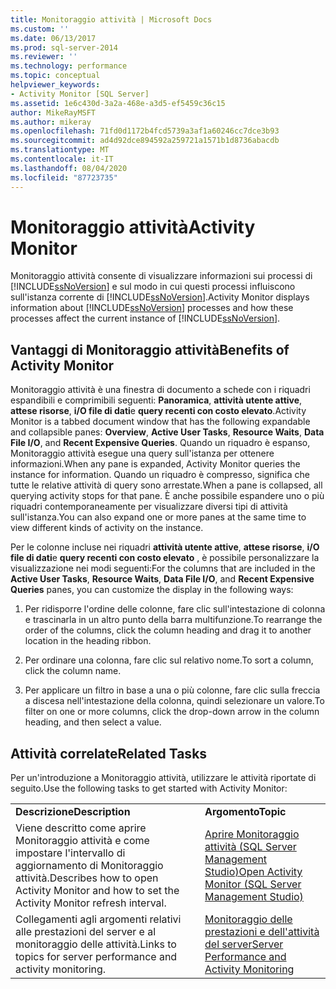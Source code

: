 ```yaml
---
title: Monitoraggio attività | Microsoft Docs
ms.custom: ''
ms.date: 06/13/2017
ms.prod: sql-server-2014
ms.reviewer: ''
ms.technology: performance
ms.topic: conceptual
helpviewer_keywords:
- Activity Monitor [SQL Server]
ms.assetid: 1e6c430d-3a2a-468e-a3d5-ef5459c36c15
author: MikeRayMSFT
ms.author: mikeray
ms.openlocfilehash: 71fd0d1172b4fcd5739a3af1a60246cc7dce3b93
ms.sourcegitcommit: ad4d92dce894592a259721a1571b1d8736abacdb
ms.translationtype: MT
ms.contentlocale: it-IT
ms.lasthandoff: 08/04/2020
ms.locfileid: "87723735"
---
```

# <a name="activity-monitor"></a><span data-ttu-id="a848d-102">Monitoraggio attività</span><span class="sxs-lookup"><span data-stu-id="a848d-102">Activity Monitor</span></span>
  <span data-ttu-id="a848d-103">Monitoraggio attività consente di visualizzare informazioni sui processi di [!INCLUDE[ssNoVersion](../../includes/ssnoversion-md.md)] e sul modo in cui questi processi influiscono sull'istanza corrente di [!INCLUDE[ssNoVersion](../../includes/ssnoversion-md.md)].</span><span class="sxs-lookup"><span data-stu-id="a848d-103">Activity Monitor displays information about [!INCLUDE[ssNoVersion](../../includes/ssnoversion-md.md)] processes and how these processes affect the current instance of [!INCLUDE[ssNoVersion](../../includes/ssnoversion-md.md)].</span></span>  
  
## <a name="benefits-of-activity-monitor"></a><span data-ttu-id="a848d-104">Vantaggi di Monitoraggio attività</span><span class="sxs-lookup"><span data-stu-id="a848d-104">Benefits of Activity Monitor</span></span>  
 <span data-ttu-id="a848d-105">Monitoraggio attività è una finestra di documento a schede con i riquadri espandibili e comprimibili seguenti: **Panoramica**, **attività utente attive**, **attese risorse**, **i/O file di dati**e **query recenti con costo elevato**.</span><span class="sxs-lookup"><span data-stu-id="a848d-105">Activity Monitor is a tabbed document window that has the following expandable and collapsible panes: **Overview**, **Active User Tasks**, **Resource Waits**, **Data File I/O**, and **Recent Expensive Queries**.</span></span> <span data-ttu-id="a848d-106">Quando un riquadro è espanso, Monitoraggio attività esegue una query sull'istanza per ottenere informazioni.</span><span class="sxs-lookup"><span data-stu-id="a848d-106">When any pane is expanded, Activity Monitor queries the instance for information.</span></span> <span data-ttu-id="a848d-107">Quando un riquadro è compresso, significa che tutte le relative attività di query sono arrestate.</span><span class="sxs-lookup"><span data-stu-id="a848d-107">When a pane is collapsed, all querying activity stops for that pane.</span></span> <span data-ttu-id="a848d-108">È anche possibile espandere uno o più riquadri contemporaneamente per visualizzare diversi tipi di attività sull'istanza.</span><span class="sxs-lookup"><span data-stu-id="a848d-108">You can also expand one or more panes at the same time to view different kinds of activity on the instance.</span></span>  
  
 <span data-ttu-id="a848d-109">Per le colonne incluse nei riquadri **attività utente attive**, **attese risorse**, **i/O file di dati**e **query recenti con costo elevato** , è possibile personalizzare la visualizzazione nei modi seguenti:</span><span class="sxs-lookup"><span data-stu-id="a848d-109">For the columns that are included in the **Active User Tasks**, **Resource Waits**, **Data File I/O**, and **Recent Expensive Queries** panes, you can customize the display in the following ways:</span></span>  
  
1.  <span data-ttu-id="a848d-110">Per ridisporre l'ordine delle colonne, fare clic sull'intestazione di colonna e trascinarla in un altro punto della barra multifunzione.</span><span class="sxs-lookup"><span data-stu-id="a848d-110">To rearrange the order of the columns, click the column heading and drag it to another location in the heading ribbon.</span></span>  
  
2.  <span data-ttu-id="a848d-111">Per ordinare una colonna, fare clic sul relativo nome.</span><span class="sxs-lookup"><span data-stu-id="a848d-111">To sort a column, click the column name.</span></span>  
  
3.  <span data-ttu-id="a848d-112">Per applicare un filtro in base a una o più colonne, fare clic sulla freccia a discesa nell'intestazione della colonna, quindi selezionare un valore.</span><span class="sxs-lookup"><span data-stu-id="a848d-112">To filter on one or more columns, click the drop-down arrow in the column heading, and then select a value.</span></span>  
  
## <a name="related-tasks"></a><span data-ttu-id="a848d-113">Attività correlate</span><span class="sxs-lookup"><span data-stu-id="a848d-113">Related Tasks</span></span>  
 <span data-ttu-id="a848d-114">Per un'introduzione a Monitoraggio attività, utilizzare le attività riportate di seguito.</span><span class="sxs-lookup"><span data-stu-id="a848d-114">Use the following tasks to get started with Activity Monitor:</span></span>  
  
|||  
|-|-|  
|<span data-ttu-id="a848d-115">**Descrizione**</span><span class="sxs-lookup"><span data-stu-id="a848d-115">**Description**</span></span>|<span data-ttu-id="a848d-116">**Argomento**</span><span class="sxs-lookup"><span data-stu-id="a848d-116">**Topic**</span></span>|  
|<span data-ttu-id="a848d-117">Viene descritto come aprire Monitoraggio attività e come impostare l'intervallo di aggiornamento di Monitoraggio attività.</span><span class="sxs-lookup"><span data-stu-id="a848d-117">Describes how to open Activity Monitor and how to set the Activity Monitor refresh interval.</span></span>|[<span data-ttu-id="a848d-118">Aprire Monitoraggio attività &#40;SQL Server Management Studio&#41;</span><span class="sxs-lookup"><span data-stu-id="a848d-118">Open Activity Monitor &#40;SQL Server Management Studio&#41;</span></span>](../performance-monitor/open-activity-monitor-sql-server-management-studio.md)|  
|<span data-ttu-id="a848d-119">Collegamenti agli argomenti relativi alle prestazioni del server e al monitoraggio delle attività.</span><span class="sxs-lookup"><span data-stu-id="a848d-119">Links to topics for server performance and activity monitoring.</span></span>|[<span data-ttu-id="a848d-120">Monitoraggio delle prestazioni e dell'attività del server</span><span class="sxs-lookup"><span data-stu-id="a848d-120">Server Performance and Activity Monitoring</span></span>](../performance/server-performance-and-activity-monitoring.md)|  
  
  
